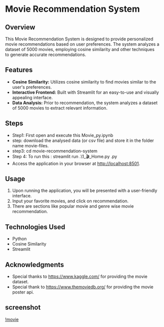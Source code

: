 # Movie Recommendation System

## Overview

This Movie Recommendation System is designed to provide personalized movie recommendations based on user preferences. The system analyzes a dataset of 5000 movies, employing cosine similarity and other techniques to generate accurate recommendations.

## Features

- **Cosine Similarity:** Utilizes cosine similarity to find movies similar to the user's preferences.
- **Interactive Frontend:** Built with Streamlit for an easy-to-use and visually appealing interface.
- **Data Analysis:** Prior to recommendation, the system analyzes a dataset of 5000 movies to extract relevant information.

## Steps

- Step1: First open and execute this Movie_py.ipynb
- step: download the analysed data (or csv file) and store it in the folder name movie-files.
- step3: cd movie-recommendation-system
- Step 4: To run this : streamlit run .\1_🎬_Home.py .py
- Access the application in your browser at [http://localhost:8501](http://localhost:8501).

## Usage

1. Upon running the application, you will be presented with a user-friendly interface.
2. Input your favorite movies, and click on recommendation. 
3. There are sections like popular movie and genre wise movie recommendation.

## Technologies Used

- Python
- Cosine Similarity
- Streamlit

## Acknowledgments

- Special thanks to https://www.kaggle.com/ for providing the movie dataset.
- Special thank to https://www.themoviedb.org/ for providing the movie poster api.

## screenshot
[!movie](https://github.com/ShivShah19/Movie-Recommendation-System/image/movie.png)
